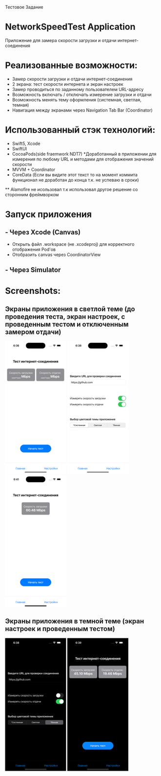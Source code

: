 Тестовое Задание 
# NetworkSpeedTest Application
Приложение для замера скорости загрузки и отдачи интернет-соединения

# Реализованные возможности:
- Замер скорости загрузки и отдачи интернет-соединения
- 2 экрана: тест скорости интернета и экран настроек
- Замер проводиться по заданному пользователем URL-адресу
- Возможность включать / отключать измерение загрузки и отдачи
- Возможность менять тему оформления (системная, светлая, темная)
- Навигация между экранами через Navigation Tab Bar (Coordinator)

# Использованный стэк технологий:
- Swift5, Xcode
- SwiftUI
- CocoaPods(side fraemwork NDT7) *Доработанный в приложении для измерения по любому URL и методами для отображения значений скорости
- MVVM + Coordinator
- CoreData (Если вы видите этот текст то на момент коммита функционал не доработан до конца т.к. не успеваю в сроки)

** Alamofire не исользовал т.к использовал другое решение со сторонним фреймворком

# Запуск приложения
## - Через Xcode (Canvas)
- Открыть файл .workspace (не .xcodeproj) для корректного отображения Pod'ов
- Отобразить canvas через CoordinatorView
## - Через Simulator

# Screenshots:
## Экраны приложения в светлой теме (до проведения теста, экран настроек, с проведенным тестом и отключенным замером отдачи)

<p float="left">
  <img src="GitScreenshots/ScreenShot1.png" width="200" />
  <img src="GitScreenshots/ScreenShot2.png" width="200" />
  <img src="GitScreenshots/ScreenShot3.png" width="200" />
</p>

## Экраны приложения в темной теме (экран настроек и проведенным тестом)

<p float="left">
  <img src="GitScreenshots/ScreenShot4.png" width="200" />
  <img src="GitScreenshots/ScreenShot5.png" width="200" />
</p>
